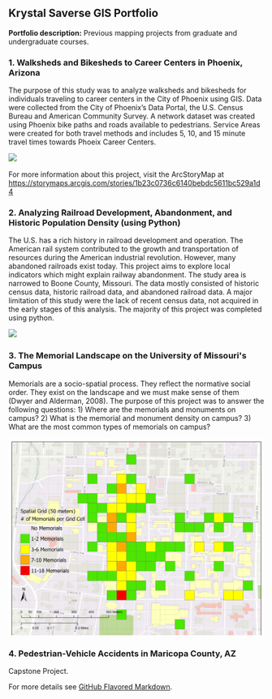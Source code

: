 ## Krystal Saverse GIS Portfolio

**Portfolio description:** Previous mapping projects from graduate and undergraduate courses. 

### 1. Walksheds and Bikesheds to Career Centers in Phoenix, Arizona

The purpose of this study was to analyze walksheds and bikesheds for individuals traveling to career centers in the City of Phoenix using GIS. Data were collected from the City of Phoenix’s Data Portal, the U.S. Census Bureau and American Community Survey. A network dataset was created using Phoenix bike paths and roads available to pedestrians. Service Areas were created for both travel methods and includes 5, 10, and 15 minute travel times towards Phoeix Career Centers. 

<img src="images/WalkBikeSheds.png?raw=true"/>

For more information about this project, visit the ArcStoryMap at
https://storymaps.arcgis.com/stories/1b23c0736c6140bebdc5611bc529a1d4


### 2. Analyzing Railroad Development, Abandonment, and Historic Population Density (using Python)

The U.S. has a rich history in railroad development and operation.  The American rail system contributed to the growth and transportation of resources during the American industrial revolution.  However, many abandoned railroads exist today.  This project aims to explore local indicators which might explain railway abandonment.  The study area is narrowed to Boone County, Missouri.  The data mostly consisted of historic census data, historic railroad data, and abandoned railroad data.  A major limitation of this study were the lack of recent census data, not acquired in the early stages of this analysis.   The majority of this project was completed using python. 

<img src="images/RailAbandonment.png?raw=true"/>


### 3. The Memorial Landscape on the University of Missouri's Campus

Memorials are a socio-spatial process. They reflect the normative social order. They exist on the landscape and we must make sense of them (Dwyer and Alderman, 2008). The purpose of this project was to answer the following questions: 1) Where are the memorials and monuments on campus? 2) What is the memorial and monument density on campus? 3) What are the most common types of memorials on campus?

<img src="images/SpatialGrid.png?raw=true"/>


### 4. Pedestrian-Vehicle Accidents in Maricopa County, AZ

Capstone Project. 

For more details see [GitHub Flavored Markdown](https://guides.github.com/features/mastering-markdown/).

